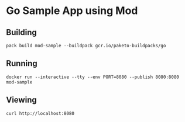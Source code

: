# Go Sample App using Mod

## Building

`pack build mod-sample --buildpack gcr.io/paketo-buildpacks/go`

## Running

`docker run --interactive --tty --env PORT=8080 --publish 8080:8080 mod-sample`

## Viewing

`curl http://localhost:8080`
